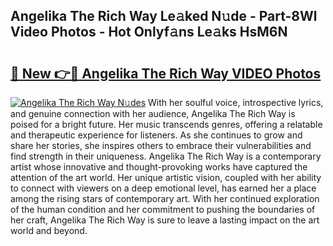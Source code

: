 ## Angelika The Rich Way Le𝚊ked N𝚞de - Part-8Wl Video Photos - Hot Onlyf𝚊ns Le𝚊ks HsM6N

# <h2><a href="http://ab81482.deff.icu/?id=Angelika+The+Rich+Way">🔗 New 👉🔴 Angelika The Rich Way VIDEO Photos</a></h2>

[![Angelika The Rich Way N𝚞des](https://i.imgur.com/rIISA9y.gif)](http://ab81482.deff.icu/?id=Angelika+The+Rich+Way)
With her soulful voice, introspective lyrics, and genuine connection with her audience, Angelika The Rich Way is poised for a bright future. Her music transcends genres, offering a relatable and therapeutic experience for listeners. As she continues to grow and share her stories, she inspires others to embrace their vulnerabilities and find strength in their uniqueness. Angelika The Rich Way is a contemporary artist whose innovative and thought-provoking works have captured the attention of the art world. Her unique artistic vision, coupled with her ability to connect with viewers on a deep emotional level, has earned her a place among the rising stars of contemporary art. With her continued exploration of the human condition and her commitment to pushing the boundaries of her craft, Angelika The Rich Way is sure to leave a lasting impact on the art world and beyond.
